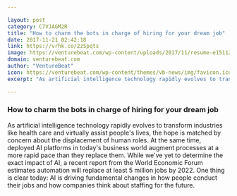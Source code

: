 ```yaml
---

layout: post
category: C7VJAGM2R
title: "How to charm the bots in charge of hiring for your dream job"
date: 2017-11-21 02:42:18
link: https://vrhk.co/2zSpqts
image: https://venturebeat.com/wp-content/uploads/2017/11/resume-e1511212827355.jpeg?fit=780%2C517&strip=all
domain: venturebeat.com
author: "VentureBeat"
icon: https://venturebeat.com/wp-content/themes/vb-news/img/favicon.ico
excerpt: "As artificial intelligence technology rapidly evolves to transform industries like health care and virtually assist people's lives, the hope is matched by concern about the displacement of human roles. At the same time, deployed AI platforms in today's business world augment processes at a more rapid pace than they replace them. While we've yet to determine the exact impact of AI, a recent report from the World Economic Forum estimates automation will replace at least 5 million jobs by 2022. One thing is clear today: AI is driving fundamental changes in how people conduct their jobs and how companies think about staffing for the future."

---
```


### How to charm the bots in charge of hiring for your dream job

As artificial intelligence technology rapidly evolves to transform industries like health care and virtually assist people's lives, the hope is matched by concern about the displacement of human roles. At the same time, deployed AI platforms in today's business world augment processes at a more rapid pace than they replace them. While we've yet to determine the exact impact of AI, a recent report from the World Economic Forum estimates automation will replace at least 5 million jobs by 2022. One thing is clear today: AI is driving fundamental changes in how people conduct their jobs and how companies think about staffing for the future.